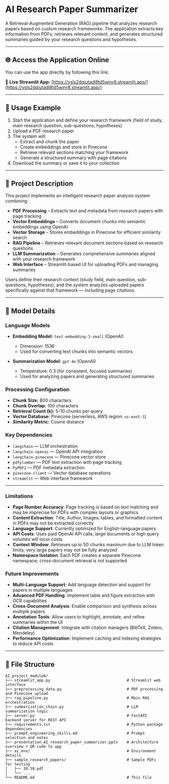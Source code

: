 # AI Research Paper Summarizer

A Retrieval-Augmented Generation (RAG) pipeline that analyzes research papers based on custom research frameworks. The application extracts key information from PDFs, retrieves relevant content, and generates structured summaries guided by your research questions and hypotheses.

---

## 🌐 Access the Application Online

You can use the app directly by following this link:

🔗 **Live Streamlit App:** [https://ysls2dqiutadl8td5wjnr8.streamlit.app/](https://ysls2dqiutadl8td5wjnr8.streamlit.app/)

---

## 🚀 Usage Example

1. Start the application and define your research framework (field of study, main research question, sub-questions, hypotheses)
2. Upload a PDF research paper
3. The system will:
   - Extract and chunk the paper  
   - Create embeddings and store in Pinecone  
   - Retrieve relevant sections matching your framework  
   - Generate a structured summary with page citations  
4. Download the summary or save it to your collection

---

## 🧠 Project Description

This project implements an intelligent research paper analysis system combining:

- **PDF Processing** – Extracts text and metadata from research papers with page tracking  
- **Vector Embeddings** – Converts document chunks into semantic embeddings using OpenAI  
- **Vector Storage** – Stores embeddings in Pinecone for efficient similarity search  
- **RAG Pipeline** – Retrieves relevant document sections based on research questions  
- **LLM Summarization** – Generates comprehensive summaries aligned with your research framework  
- **Web Interface** – Streamlit-based UI for uploading PDFs and managing summaries  

Users define their research context (study field, main question, sub-questions, hypotheses), and the system analyzes uploaded papers specifically against that framework — including page citations.

---

## 🧩 Model Details

### Language Models

- **Embedding Model:** `text-embedding-3-small` (OpenAI)  
  - Dimension: 1536  
  - Used for converting text chunks into semantic vectors  

- **Summarization Model:** `gpt-4o` (OpenAI)  
  - Temperature: 0.3 (for consistent, focused summaries)  
  - Used for analyzing papers and generating structured summaries  

### Processing Configuration

- **Chunk Size:** 800 characters  
- **Chunk Overlap:** 100 characters  
- **Retrieval Count (k):** 5–10 chunks per query  
- **Vector Database:** Pinecone (serverless, AWS region: `us-east-1`)  
- **Similarity Metric:** Cosine distance  

### Key Dependencies

- `langchain` — LLM orchestration  
- `langchain-openai` — OpenAI API integration  
- `langchain-pinecone` — Pinecone vector store  
- `pdfplumber` — PDF text extraction with page tracking  
- `PyPDF2` — PDF metadata extraction  
- `pinecone-client` — Vector database operations  
- `streamlit` — Web interface framework

---

### Limitations

- **Page Number Accuracy**: Page tracking is based on text matching and may be imprecise for PDFs with complex layouts or graphics
- **Content Extraction**: Title, Author, Images, tables, and formatted content in PDFs may not be extracted correctly
- **Language Support**: Currently optimized for English-language papers
- **API Costs**: Uses paid OpenAI API calls; large documents or high query volumes will incur costs
- **Context Window**: Retrieves up to 50 chunks maximum due to LLM token limits; very large papers may not be fully analyzed
- **Namespace Isolation**: Each PDF creates a separate Pinecone namespace; cross-document retrieval is not supported

### Future Improvements

- **Multi-Language Support**: Add language detection and support for papers in multiple languages
- **Advanced PDF Handling**: Implement table and figure extraction with OCR capabilities
- **Cross-Document Analysis**: Enable comparison and synthesis across multiple papers
- **Annotation Tools**: Allow users to highlight, annotate, and refine summaries within the UI
- **Citation Management**: Integrate with citation managers (BibTeX, Zotero, Mendeley)
- **Performance Optimization**: Implement caching and indexing strategies to reduce API costs

---

## 📁 File Structure

```plaintext
AI_project_module6/
├── streamlit_app.py                                  # Streamlit web interface
├── preprocessing_data.py                             # PDF processing and Pinecone upload
├── rag_pipeline.py                                   # Main RAG orchestration
├── summarization_chain.py                            # LLM summarization logic
├── server.py                                         # FastAPI backend server for REST API
├── requirements.txt                                  # Python package dependencies
├── prompt_engineering_skills.md                      # Prompt selection and notes
├── presentation_AI_research_paper_summarizer.pptx    # Architecture overview + QR code to app
├── ai_env/                                           # Environment details
├── sample_research_papers/                           # Sample PDFs for testing
│   ├── 30-39.pdf
│   └── ...
└── README.md                                         # This file
